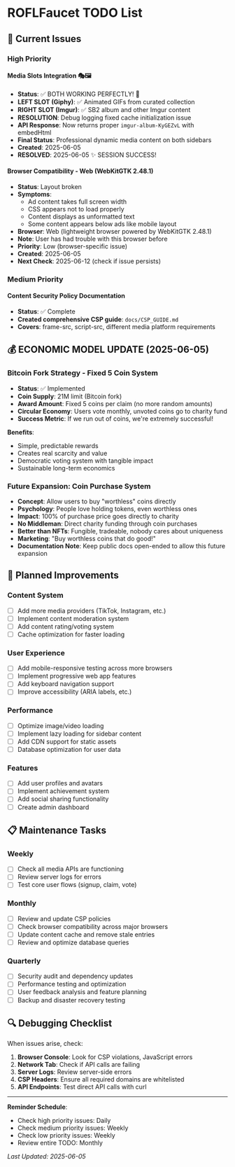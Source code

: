 # ROFLFaucet TODO List

## 🐛 **Current Issues**

### High Priority

#### Media Slots Integration 🎭🖼️
- **Status**: ✅ BOTH WORKING PERFECTLY! 🎉
- **LEFT SLOT (Giphy)**: ✅ Animated GIFs from curated collection
- **RIGHT SLOT (Imgur)**: ✅ SB2 album and other Imgur content
- **RESOLUTION**: Debug logging fixed cache initialization issue
- **API Response**: Now returns proper `imgur-album-KyGEZvL` with embedHtml
- **Final Status**: Professional dynamic media content on both sidebars
- **Created**: 2025-06-05
- **RESOLVED**: 2025-06-05 ✨ SESSION SUCCESS!

#### Browser Compatibility - Web (WebKitGTK 2.48.1)
- **Status**: Layout broken
- **Symptoms**: 
  - Ad content takes full screen width
  - CSS appears not to load properly
  - Content displays as unformatted text
  - Some content appears below ads like mobile layout
- **Browser**: Web (lightweight browser powered by WebKitGTK 2.48.1)
- **Note**: User has had trouble with this browser before
- **Priority**: Low (browser-specific issue)
- **Created**: 2025-06-05
- **Next Check**: 2025-06-12 (check if issue persists)

### Medium Priority

#### Content Security Policy Documentation
- **Status**: ✅ Complete
- **Created comprehensive CSP guide**: `docs/CSP_GUIDE.md`
- **Covers**: frame-src, script-src, different media platform requirements

## 💰 **ECONOMIC MODEL UPDATE** (2025-06-05)

### Bitcoin Fork Strategy - Fixed 5 Coin System
- **Status**: ✅ Implemented
- **Coin Supply**: 21M limit (Bitcoin fork)
- **Award Amount**: Fixed 5 coins per claim (no more random amounts)
- **Circular Economy**: Users vote monthly, unvoted coins go to charity fund
- **Success Metric**: If we run out of coins, we're extremely successful!

**Benefits**:
- Simple, predictable rewards
- Creates real scarcity and value
- Democratic voting system with tangible impact
- Sustainable long-term economics

### Future Expansion: Coin Purchase System
- **Concept**: Allow users to buy "worthless" coins directly
- **Psychology**: People love holding tokens, even worthless ones
- **Impact**: 100% of purchase price goes directly to charity
- **No Middleman**: Direct charity funding through coin purchases
- **Better than NFTs**: Fungible, tradeable, nobody cares about uniqueness
- **Marketing**: "Buy worthless coins that do good!"
- **Documentation Note**: Keep public docs open-ended to allow this future expansion

## 🔧 **Planned Improvements**

### Content System
- [ ] Add more media providers (TikTok, Instagram, etc.)
- [ ] Implement content moderation system
- [ ] Add content rating/voting system
- [ ] Cache optimization for faster loading

### User Experience
- [ ] Add mobile-responsive testing across more browsers
- [ ] Implement progressive web app features
- [ ] Add keyboard navigation support
- [ ] Improve accessibility (ARIA labels, etc.)

### Performance
- [ ] Optimize image/video loading
- [ ] Implement lazy loading for sidebar content
- [ ] Add CDN support for static assets
- [ ] Database optimization for user data

### Features
- [ ] Add user profiles and avatars
- [ ] Implement achievement system
- [ ] Add social sharing functionality
- [ ] Create admin dashboard

## 📋 **Maintenance Tasks**

### Weekly
- [ ] Check all media APIs are functioning
- [ ] Review server logs for errors
- [ ] Test core user flows (signup, claim, vote)

### Monthly
- [ ] Review and update CSP policies
- [ ] Check browser compatibility across major browsers
- [ ] Update content cache and remove stale entries
- [ ] Review and optimize database queries

### Quarterly
- [ ] Security audit and dependency updates
- [ ] Performance testing and optimization
- [ ] User feedback analysis and feature planning
- [ ] Backup and disaster recovery testing

## 🔍 **Debugging Checklist**

When issues arise, check:
1. **Browser Console**: Look for CSP violations, JavaScript errors
2. **Network Tab**: Check if API calls are failing
3. **Server Logs**: Review server-side errors
4. **CSP Headers**: Ensure all required domains are whitelisted
5. **API Endpoints**: Test direct API calls with curl

---

**Reminder Schedule**:
- Check high priority issues: Daily
- Check medium priority issues: Weekly  
- Check low priority issues: Weekly
- Review entire TODO: Monthly

*Last Updated: 2025-06-05*

